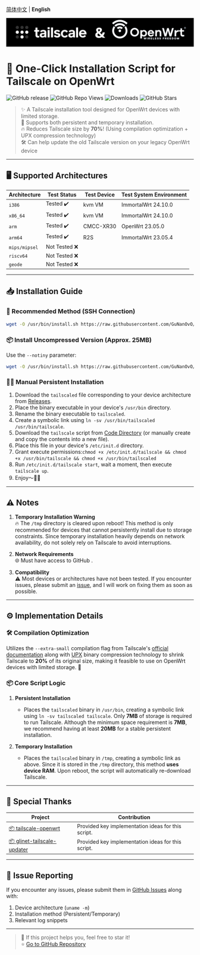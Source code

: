 [简体中文](README.md) | **English**  

![Tailscale & OpenWrt](./banner.png)  
# 📖 One-Click Installation Script for Tailscale on OpenWrt

![GitHub release](https://img.shields.io/github/v/release/GuNanOvO/openwrt-tailscale?style=flat-square)
![GitHub Repo Views](https://img.shields.io/github/search/GuNanOvO/openwrt-tailscale/git?label=Views&query=is%3Apublic&color=blue)
![Downloads](https://img.shields.io/github/downloads/GuNanOvO/openwrt-tailscale/total?style=flat-square)
![GitHub Stars](https://img.shields.io/github/stars/GuNanOvO/openwrt-tailscale?label=Stars&color=yellow)


> ✨ A Tailscale installation tool designed for OpenWrt devices with limited storage.  
> 🚀 Supports both persistent and temporary installation.  
> 🔥 Reduces Tailscale size by **70%**! (Using compilation optimization + UPX compression technology)  
> 🛠️ Can help update the old Tailscale version on your legacy OpenWrt device

---

## 🖥️ Supported Architectures

| Architecture     | Test Status    | Test Device | Test System Environment |
|-----------------|---------------|-------------|-------------------------|
| `i386`         | Tested ✔️     | kvm VM      | ImmortalWrt 24.10.0     |
| `x86_64`       | Tested ✔️     | kvm VM      | ImmortalWrt 24.10.0     |
| `arm`          | Tested ✔️     | CMCC-XR30   | OpenWrt 23.05.0         |
| `arm64`        | Tested ✔️     | R2S         | ImmortalWrt 23.05.4     |
| `mips/mipsel`  | Not Tested ❌ |             |                         |
| `riscv64`      | Not Tested ❌ |             |                         |
| `geode`        | Not Tested ❌ |             |                         |

---

## 📥 Installation Guide

### 🔌 Recommended Method (SSH Connection)
```bash
wget -O /usr/bin/install.sh https://raw.githubusercontent.com/GuNanOvO/openwrt-tailscale/main/install_en.sh && chmod +x /usr/bin/install.sh && /usr/bin/install.sh
```

### 📦 Install Uncompressed Version (Approx. 25MB)
Use the `--notiny` parameter:
```bash
wget -O /usr/bin/install.sh https://raw.githubusercontent.com/GuNanOvO/openwrt-tailscale/main/install_en.sh && chmod +x /usr/bin/install.sh && /usr/bin/install.sh --notiny
```

### 👋🏻 Manual Persistent Installation
1. Download the `tailscaled` file corresponding to your device architecture from [Releases](https://github.com/GuNanOvO/openwrt-tailscale/releases).
2. Place the binary executable in your device's `/usr/bin` directory.
3. Rename the binary executable to `tailscaled`.
4. Create a symbolic link using `ln -sv /usr/bin/tailscaled /usr/bin/tailscale`.
5. Download the `tailscale` script from [Code Directory](https://github.com/GuNanOvO/openwrt-tailscale/tree/main/etc/init.d) (or manually create and copy the contents into a new file).
6. Place this file in your device's `/etc/init.d` directory.
7. Grant execute permissions:`chmod +x /etc/init.d/tailscale && chmod +x /usr/bin/tailscale && chmod +x /usr/bin/tailscaled`
8. Run `/etc/init.d/tailscale start`, wait a moment, then execute `tailscale up`.
9. Enjoy～🫰🏻

---

## ⚠️ Notes

1. **Temporary Installation Warning**  
   🔥 The `/tmp` directory is cleared upon reboot! This method is only recommended for devices that cannot persistently install due to storage constraints. Since temporary installation heavily depends on network availability, do not solely rely on Tailscale to avoid interruptions.

2. **Network Requirements**  
   🌐 Must have access to GitHub .

3. **Compatibility**  
   ⚠️ Most devices or architectures have not been tested. If you encounter issues, please submit an [issue](https://github.com/GuNanOvO/openwrt-tailscale/issues), and I will work on fixing them as soon as possible.

---

## ⚙️ Implementation Details

### 🛠️ Compilation Optimization

Utilizes the `--extra-small` compilation flag from Tailscale's [official documentation](https://tailscale.com/kb/1207/small-tailscale) along with [UPX](https://upx.github.io/) binary compression technology to shrink Tailscale to **20%** of its original size, making it feasible to use on OpenWrt devices with limited storage. 🎉

### 📦 Core Script Logic

1. **Persistent Installation**  
   - Places the `tailscaled` binary in `/usr/bin`, creating a symbolic link using `ln -sv tailscaled tailscale`. Only **7MB** of storage is required to run Tailscale. Although the minimum space requirement is **7MB**, we recommend having at least **20MB** for a stable persistent installation.

2. **Temporary Installation**  
   - Places the `tailscaled` binary in `/tmp`, creating a symbolic link as above. Since it is stored in the `/tmp` directory, this method **uses device RAM**. Upon reboot, the script will automatically re-download Tailscale.

---

## 🙏 Special Thanks

| Project | Contribution |
|---------|-------------|
| [📦 tailscale-openwrt](https://github.com/CH3NGYZ/tailscale-openwrt) | Provided key implementation ideas for this script. |
| [📦 glinet-tailscale-updater](https://github.com/Admonstrator/glinet-tailscale-updater) | Provided key implementation ideas for this script. |

---

## 🐛 Issue Reporting

If you encounter any issues, please submit them in [GitHub Issues](https://github.com/GuNanOvO/openwrt-tailscale/issues) along with:
1. Device architecture (`uname -m`)
2. Installation method (Persistent/Temporary)
3. Relevant log snippets

---

> 💖 If this project helps you, feel free to star it!  
> ⭐ [Go to GitHub Repository](https://github.com/GuNanOvO/openwrt-tailscale)

